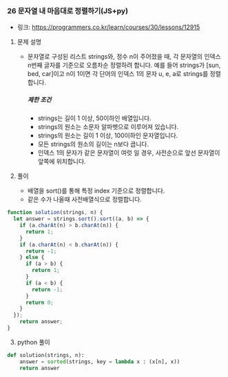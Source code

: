 ### 26 문자열 내 마음대로 정렬하기(JS+py)

* 링크: https://programmers.co.kr/learn/courses/30/lessons/12915

1. 문제 설명

   * 문자열로 구성된 리스트 strings와, 정수 n이 주어졌을 때, 각 문자열의 인덱스 n번째 글자를 기준으로 오름차순 정렬하려 합니다. 예를 들어 strings가 [sun, bed, car]이고 n이 1이면 각 단어의 인덱스 1의 문자 u, e, a로 strings를 정렬합니다.

     ##### 제한 조건
   
     - strings는 길이 1 이상, 50이하인 배열입니다.
     - strings의 원소는 소문자 알파벳으로 이루어져 있습니다.
     - strings의 원소는 길이 1 이상, 100이하인 문자열입니다.
     - 모든 strings의 원소의 길이는 n보다 큽니다.
     - 인덱스 1의 문자가 같은 문자열이 여럿 일 경우, 사전순으로 앞선 문자열이 앞쪽에 위치합니다.
2. 풀이

   * 배열을 sort()를 통해 특정 index 기준으로 정렬합니다.
   * 같은 수가 나올때 사전배열식으로 정렬합니다.
   
```js
function solution(strings, n) {
  let answer = strings.sort().sort((a, b) => {
    if (a.charAt(n) > b.charAt(n)) {
      return 1;
    }
    if (a.charAt(n) < b.charAt(n)) {
      return -1;
    } else {
      if (a > b) {
        return 1;
      }
      if (a < b) {
        return -1;
      }
      return 0;
    }
  });
    return answer;
}
```

3. python 풀이

```python
def solution(strings, n):
    answer = sorted(strings, key = lambda x : (x[n], x))
    return answer
```

